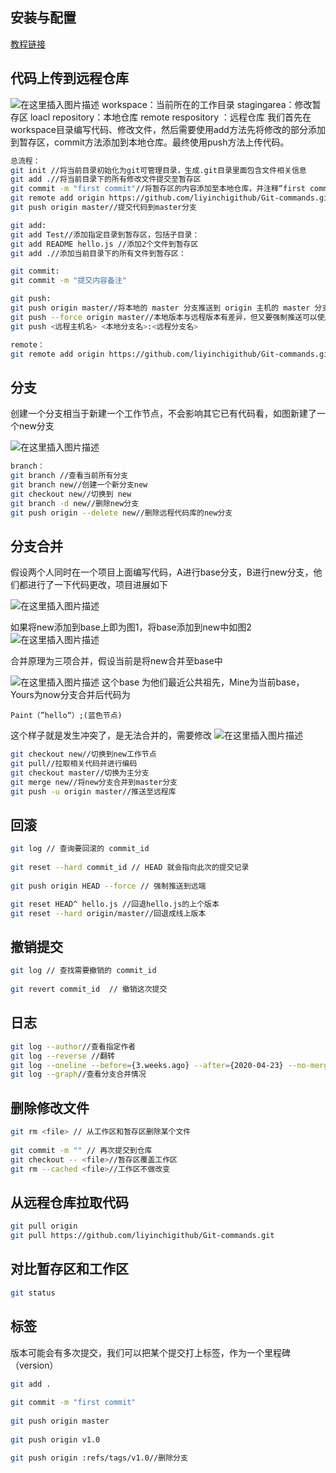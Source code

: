 ## 安装与配置
[教程链接](https://blog.csdn.net/lzw_Z1902/article/details/128216848)
## 代码上传到远程仓库
![在这里插入图片描述](https://img-blog.csdnimg.cn/a9077bd504684cfb92b351db4453006e.png)
workspace：当前所在的工作目录
stagingarea：修改暂存区
loacl repository：本地仓库
remote respository ：远程仓库
我们首先在workspace目录编写代码、修改文件，然后需要使用add方法先将修改的部分添加到暂存区，commit方法添加到本地仓库。最终使用push方法上传代码。

```bash
总流程：
git init //将当前目录初始化为git可管理目录，生成.git目录里面包含文件相关信息
git add .//将当前目录下的所有修改文件提交至暂存区
git commit -m "first commit"//将暂存区的内容添加至本地仓库，并注释“first commit”
git remote add origin https://github.com/liyinchigithub/Git-commands.git//绑定所需要的远程仓库
git push origin master//提交代码到master分支
```


```bash
git add:
git add Test//添加指定目录到暂存区，包括子目录：
git add README hello.js //添加2个文件到暂存区
git add .//添加当前目录下的所有文件到暂存区：
```

```bash
git commit:
git commit -m "提交内容备注"
```

```bash
git push:
git push origin master//将本地的 master 分支推送到 origin 主机的 master 分支。
git push --force origin master//本地版本与远程版本有差异，但又要强制推送可以使用 --force 参数：
git push <远程主机名> <本地分支名>:<远程分支名>
```

```bash
remote：
git remote add origin https://github.com/liyinchigithub/Git-commands.git//绑定相关远程库
```

## 分支
创建一个分支相当于新建一个工作节点，不会影响其它已有代码看，如图新建了一个new分支



![在这里插入图片描述](https://img-blog.csdnimg.cn/c72bf21983fd4cd7baacb1fe68b1c27c.png)

```bash
branch：
git branch //查看当前所有分支
git branch new//创建一个新分支new
git checkout new//切换到 new
git branch -d new//删除new分支
git push origin --delete new//删除远程代码库的new分支
```

## 分支合并
假设两个人同时在一个项目上面编写代码，A进行base分支，B进行new分支，他们都进行了一下代码更改，项目进展如下



![在这里插入图片描述](https://img-blog.csdnimg.cn/cb79f1922a0b43639c43053dcb7132ac.png)

如果将new添加到base上即为图1，将base添加到new中如图2
![在这里插入图片描述](https://img-blog.csdnimg.cn/df6ff917efd74a36b65a389a71e4c31f.png)

合并原理为三项合并，假设当前是将new合并至base中



![在这里插入图片描述](https://img-blog.csdnimg.cn/002e931b3f9244e9bced04ebd9968eae.png)
这个base 为他们最近公共祖先，Mine为当前base，Yours为now分支合并后代码为

```
Paint（”hello“）;(蓝色节点)
```
这个样子就是发生冲突了，是无法合并的，需要修改
![在这里插入图片描述](https://img-blog.csdnimg.cn/043ad0029e9843dba5b8ecccedd5e3c1.png)

```bash
git checkout new//切换到new工作节点
git pull//拉取相关代码并进行编码
git checkout master//切换为主分支
git merge new//将new分支合并到master分支
git push -u origin master//推送至远程库
```


## 回滚

```bash
git log // 查询要回滚的 commit_id
 
git reset --hard commit_id // HEAD 就会指向此次的提交记录
 
git push origin HEAD --force // 强制推送到远端
```

```bash
git reset HEAD^ hello.js //回退hello.js的上个版本
git reset --hard origin/master//回退成线上版本
```
## 撤销提交

```bash
git log // 查找需要撤销的 commit_id
 
git revert commit_id  // 撤销这次提交
```
## 日志

```bash
git log --author//查看指定作者
git log --reverse //翻转
git log --oneline --before={3.weeks.ago} --after={2020-04-23} --no-merges//查看指定日期
git log --graph//查看分支合并情况
```
## 删除修改文件

```bash
git rm <file> // 从工作区和暂存区删除某个文件
 
git commit -m "" // 再次提交到仓库
git checkout -- <file>//暂存区覆盖工作区
git rm --cached <file>//工作区不做改变
```
## 从远程仓库拉取代码

```bash
git pull origin
git pull https://github.com/liyinchigithub/Git-commands.git
```
## 对比暂存区和工作区

```bash
git status
```
##  标签
版本可能会有多次提交，我们可以把某个提交打上标签，作为一个里程碑（version）

```bash
git add .
 
git commit -m "first commit"
 
git push origin master
 
git push origin v1.0
```

```bash
git push origin :refs/tags/v1.0//删除分支
```